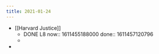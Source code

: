 ```yaml
---
title: 2021-01-24
---
```


- [[Harvard Justice]]
    - DONE L8
      now:: 1611455188000
      done:: 1611457120796
    -
-